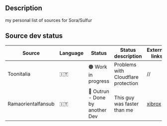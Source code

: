 ## Description
my personal list of sources for Sora/Sulfur

## Source dev status

| Source | Language | Status | Status description | External links |
|-----------|-----------|-----------|-----------|-----------|
| Toonitalia | 🇮🇹 | :orange_circle: Work in progress | Problems with Cloudflare protection | //  |
| Ramaorientalfansub | 🇮🇹 | :large_blue_circle: Outrun - Done by another Dev | This guy was faster than me | [xibrox](https://github.com/xibrox/sora-movie-module/tree/main/ramaorientalfansub)  |

